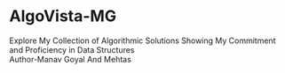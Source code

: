 # AlgoVista-MG
Explore My Collection of Algorithmic Solutions Showing My Commitment and Proficiency in Data Structures
<br>
Author-Manav Goyal And Mehtas
